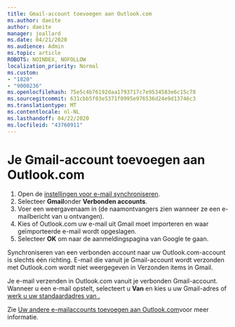 ```yaml
---
title: Gmail-account toevoegen aan Outlook.com
ms.author: daeite
author: daeite
manager: joallard
ms.date: 04/21/2020
ms.audience: Admin
ms.topic: article
ROBOTS: NOINDEX, NOFOLLOW
localization_priority: Normal
ms.custom:
- "1820"
- "9000236"
ms.openlocfilehash: 75e5c4b76192daa1793717c7e9534583e6c15c78
ms.sourcegitcommit: 631cbb5f03e5371f0995e976536d24e9d13746c3
ms.translationtype: MT
ms.contentlocale: nl-NL
ms.lasthandoff: 04/22/2020
ms.locfileid: "43760911"
---
```

# <a name="add-your-gmail-account-to-outlookcom"></a>Je Gmail-account toevoegen aan Outlook.com

1. Open de [instellingen voor e-mail synchroniseren](https://go.microsoft.com/fwlink/?linkid=875264).
2. Selecteer **Gmail**onder **Verbonden accounts**.
3. Voer een weergavenaam in (de naamontvangers zien wanneer ze een e-mailbericht van u ontvangen).
4. Kies of Outlook.com uw e-mail uit Gmail moet importeren en waar geïmporteerde e-mail wordt opgeslagen.
5. Selecteer **OK** om naar de aanmeldingspagina van Google te gaan.

Synchroniseren van een verbonden account naar uw Outlook.com-account is slechts één richting. E-mail die vanuit je Gmail-account wordt verzonden met Outlook.com wordt niet weergegeven in Verzonden items in Gmail.

Je e-mail verzenden in Outlook.com vanuit je verbonden Gmail-account. Wanneer u een e-mail opstelt, selecteert u **Van** en kies u uw Gmail-adres of [werk u uw standaardadres van .](https://go.microsoft.com/fwlink/?linkid=875264)

Zie [Uw andere e-mailaccounts toevoegen aan Outlook.com](https://support.office.com/article/c5224df4-5885-4e79-91ba-523aa743f0ba?wt.mc_id=Office_Outlook_com_Alchemy)voor meer informatie.